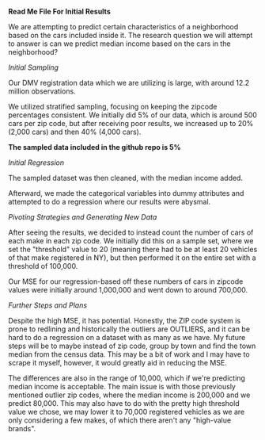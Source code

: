 **Read Me File For Initial Results**

We are attempting to predict certain characteristics of a neighborhood based on the cars included inside it. The research question we will attempt to answer is can we predict median income based on the cars in the neighborhood?

*Initial Sampling*

Our DMV registration data which we are utilizing is large, with around 12.2 million observations. 

We utilized stratified sampling, focusing on keeping the zipcode percentages consistent. We initially did 5% of our data, which is around 500 cars per zip code, but after receiving poor results, we increased up to 20% (2,000 cars) and then 40% (4,000 cars). 

**The sampled data included in the github repo is 5%**

*Initial Regression*

The sampled dataset was then cleaned, with the median income added.

Afterward, we made the categorical variables into dummy attributes and attempted to do a regression where our results were abysmal. 

*Pivoting Strategies and Generating New Data*

After seeing the results, we decided to instead count the number of cars of each make in each zip code. We initially did this on a sample set, where we set the "threshold" value to 20 (meaning there had to be at least 20 vehicles of that make registered in NY), but then performed it on the entire set with a threshold of 100,000.

Our MSE for our regression-based off these numbers of cars in zipcode values were initially around 1,000,000 and went down to around 700,000. 

*Further Steps and Plans*

Despite the high MSE, it has potential. Honestly, the ZIP code system is prone to redlining and historically the outliers are OUTLIERS, and it can be hard to do a regression on a dataset with as many as we have. My future steps will be to maybe instead of zip code, group by town and find the town median from the census data. This may be a bit of work and I may have to scrape it myself, however, it would greatly aid in reducing the MSE.


The differences are also in the range of 10,000, which if we're predicting median income is acceptable. The main issue is with those previously mentioned outlier zip codes, where the median income is 200,000 and we predict 80,000. This may also have to do with the pretty high threshold value we chose, we may lower it to 70,000 registered vehicles as we are only considering a few makes, of which there aren't any "high-value brands".

